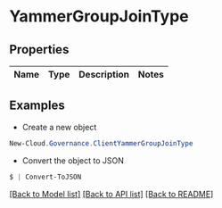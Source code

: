 # YammerGroupJoinType
## Properties

Name | Type | Description | Notes
------------ | ------------- | ------------- | -------------

## Examples

- Create a new object
```powershell
New-Cloud.Governance.ClientYammerGroupJoinType 
```

- Convert the object to JSON
```powershell
$ | Convert-ToJSON
```


[[Back to Model list]](../README.md#documentation-for-models) [[Back to API list]](../README.md#documentation-for-api-endpoints) [[Back to README]](../README.md)

